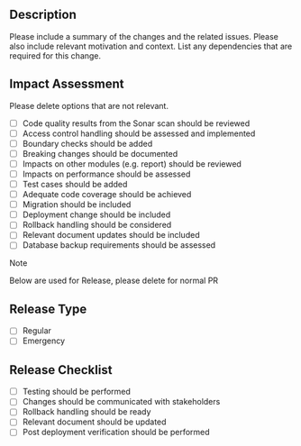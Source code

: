 ## Description

Please include a summary of the changes and the related issues. Please also include relevant motivation and context. List any dependencies that are required for this change.

## Impact Assessment

Please delete options that are not relevant.

- [ ] Code quality results from the Sonar scan should be reviewed
- [ ] Access control handling should be assessed and implemented
- [ ] Boundary checks should be added
- [ ] Breaking changes should be documented
- [ ] Impacts on other modules (e.g. report) should be reviewed
- [ ] Impacts on performance should be assessed
- [ ] Test cases should be added
- [ ] Adequate code coverage should be achieved
- [ ] Migration should be included
- [ ] Deployment change should be included
- [ ] Rollback handling should be considered
- [ ] Relevant document updates should be included
- [ ] Database backup requirements should be assessed

> [!NOTE]
> Below are used for Release, please delete for normal PR

## Release Type
- [ ] Regular
- [ ] Emergency

## Release Checklist

- [ ] Testing should be performed
- [ ] Changes should be communicated with stakeholders
- [ ] Rollback handling should be ready
- [ ] Relevant document should be updated
- [ ] Post deployment verification should be performed
